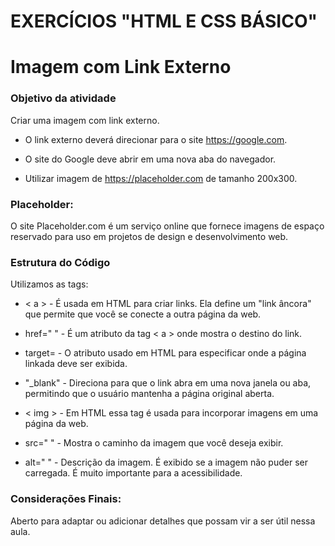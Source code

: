 # EXERCÍCIOS "HTML E CSS BÁSICO"			
# Imagem com Link Externo


### Objetivo da atividade
Criar uma imagem com link externo. 
* O link externo deverá direcionar para o
 site https://google.com. 

 * O site do Google deve abrir em uma nova aba do navegador.

 * Utilizar imagem de https://placeholder.com de tamanho 200x300.

### Placeholder:

O site Placeholder.com é um serviço online que fornece imagens de espaço reservado para uso em projetos de design e desenvolvimento web. 

### Estrutura do Código

Utilizamos as tags:

 * < a > - É usada em HTML para criar links. Ela define um "link âncora" que permite que você se conecte a outra página da web. 

* href=" " - É um atributo da tag < a > onde mostra  o destino do link.

* target= - O atributo usado em HTML para especificar onde a página linkada deve ser exibida.

* "_blank" - Direciona para que o link abra em uma nova janela ou aba, permitindo que o usuário mantenha a página original aberta.

* < img > - Em HTML essa tag é usada para incorporar imagens em uma página da web.  

* src=" " - Mostra o caminho da imagem que você deseja exibir.  

* alt=" " -  Descrição da imagem.  É exibido se a imagem não puder ser carregada. É muito importante para a acessibilidade.

### Considerações Finais:

Aberto para adaptar ou adicionar detalhes que possam vir a ser útil nessa aula. 


